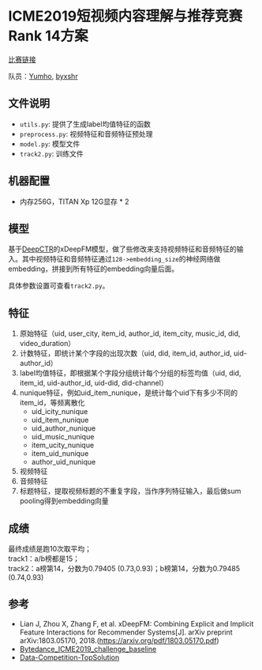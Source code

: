 # ICME2019短视频内容理解与推荐竞赛Rank 14方案
[比赛链接](https://www.biendata.com/competition/icmechallenge2019/)

队员：[Yumho](https://github.com/gyh75520), [byxshr](https://github.com/byxshr)

## 文件说明
- `utils.py`: 提供了生成label均值特征的函数
- `preprocess.py`: 视频特征和音频特征预处理
- `model.py`: 模型文件
- `track2.py`: 训练文件

## 机器配置
- 内存256G，TITAN Xp 12G显存 * 2

## 模型
基于[DeepCTR](https://github.com/shenweichen/DeepCTR)的xDeepFM模型，做了些修改来支持视频特征和音频特征的输入。其中视频特征和音频特征通过`128->embedding_size`的神经网络做embedding，拼接到所有特征的embedding向量后面。

具体参数设置可查看`track2.py`。

## 特征
1. 原始特征（uid, user_city, item_id, author_id, item_city, music_id, did, video_duration）
2. 计数特征，即统计某个字段的出现次数（uid, did, item_id, author_id, uid-author_id）
3. label均值特征，即根据某个字段分组统计每个分组的标签均值（uid, did, item_id, uid-author_id, uid-did, did-channel）
4. nunique特征，例如uid_item_nunique，是统计每个uid下有多少不同的item_id，等频离散化
    - uid_icity_nunique
    - uid_item_nunique
    - uid_author_nunique
    - uid_music_nunique
    - item_ucity_nunique
    - item_uid_nunique
    - author_uid_nunique
5. 视频特征
6. 音频特征
7. 标题特征，提取视频标题的不重复字段，当作序列特征输入，最后做sum pooling得到embedding向量

## 成绩
最终成绩是跑10次取平均；  
track1：a/b榜都是15；  
track2：a榜第14，分数为0.79405 (0.73,0.93)；b榜第14，分数为0.79485 (0.74,0.93)

## 参考
- Lian J, Zhou X, Zhang F, et al. xDeepFM: Combining Explicit and Implicit Feature Interactions for Recommender Systems[J]. arXiv preprint arXiv:1803.05170, 2018.(https://arxiv.org/pdf/1803.05170.pdf)
- [Bytedance_ICME2019_challenge_baseline](https://github.com/shenweichen/Bytedance_ICME2019_challenge_baseline)
- [Data-Competition-TopSolution](https://github.com/Smilexuhc/Data-Competition-TopSolution)
